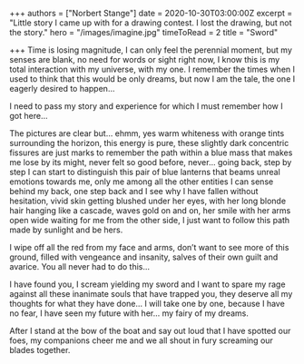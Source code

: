 +++
authors = ["Norbert Stange"]
date = 2020-10-30T03:00:00Z
excerpt = "Little story I came up with for a drawing contest. I lost the drawing, but not the story."
hero = "/images/imagine.jpg"
timeToRead = 2
title = "Sword"

+++
Time is losing magnitude, I can only feel the perennial moment, but my senses are blank, no need for words or sight right now, I know this is my total interaction with my universe, with my one. I remember the times when I used to think that this would be only dreams, but now I am the tale, the one I eagerly desired to happen…

I need to pass my story and experience for which I must remember how I got here…

The pictures are clear but… ehmm, yes warm whiteness with orange tints surrounding the horizon, this energy is pure, these slightly dark concentric fissures are just marks to remember the path within a blue mass that makes me lose by its might, never felt so good before, never… going back, step by step I can start to distinguish this pair of blue lanterns that beams unreal emotions towards me, only me among all the other entities I can sense behind my back, one step back and I see why I have fallen without hesitation, vivid skin getting blushed under her eyes, with her long blonde hair hanging like a cascade, waves gold on and on, her smile with her arms open wide waiting for me from the other side, I just want to follow this path made by sunlight and be hers.

I wipe off all the red from my face and arms, don’t want to see more of this ground, filled with vengeance and insanity, salves of their own guilt and avarice. You all never had to do this…

I have found you, I scream yielding my sword and I want to spare my rage against all these inanimate souls that have trapped you, they deserve all my thoughts for what they have done… I will take one by one, because I have no fear, I have seen my future with her… my fairy of my dreams.

After I stand at the bow of the boat and say out loud that I have spotted our foes, my companions cheer me and we all shout in fury screaming our blades together.